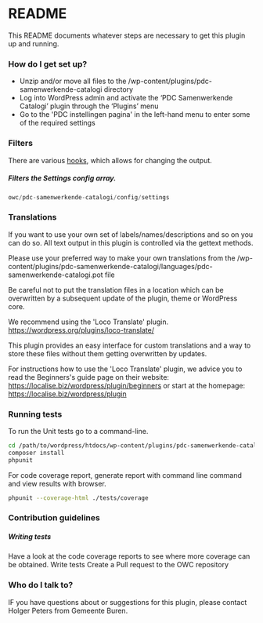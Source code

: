 # README #

This README documents whatever steps are necessary to get this plugin up and running.

### How do I get set up? ###
     
* Unzip and/or move all files to the /wp-content/plugins/pdc-samenwerkende-catalogi directory
* Log into WordPress admin and activate the ‘PDC Samenwerkende Catalogi’ plugin through the ‘Plugins’ menu
* Go to the 'PDC instellingen pagina' in the left-hand menu to enter some of the required settings

### Filters

There are various [hooks](https://codex.wordpress.org/Plugin_API/Hooks), which allows for changing the output.

##### Filters the Settings config array.
```php
owc/pdc-samenwerkende-catalogi/config/settings
```

### Translations ###

If you want to use your own set of labels/names/descriptions and so on you can do so. 
All text output in this plugin is controlled via the gettext methods.

Please use your preferred way to make your own translations from the /wp-content/plugins/pdc-samenwerkende-catalogi/languages/pdc-samenwerkende-catalogi.pot file

Be careful not to put the translation files in a location which can be overwritten by a subsequent update of the plugin, theme or WordPress core.

We recommend using the 'Loco Translate' plugin. 
https://wordpress.org/plugins/loco-translate/

This plugin provides an easy interface for custom translations and a way to store these files without them getting overwritten by updates.

For instructions how to use the 'Loco Translate' plugin, we advice you to read the Beginners's guide page on their website: https://localise.biz/wordpress/plugin/beginners
or start at the homepage: https://localise.biz/wordpress/plugin

### Running tests ###
To run the Unit tests go to a command-line.
```bash
cd /path/to/wordpress/htdocs/wp-content/plugins/pdc-samenwerkende-catalogi/
composer install
phpunit
```

For code coverage report, generate report with command line command and view results with browser.
```bash
phpunit --coverage-html ./tests/coverage
```

### Contribution guidelines ###

##### Writing tests
Have a look at the code coverage reports to see where more coverage can be obtained. 
Write tests
Create a Pull request to the OWC repository

### Who do I talk to? ###

IF you have questions about or suggestions for this plugin, please contact <a src="mailto:hpeters@Buren.nl">Holger Peters</a> from Gemeente Buren.
